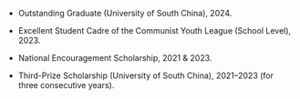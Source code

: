 <!--
 * @Descripttion: 
 * @Author: Yujia Chen
 * @version: 
 * @Date: 2025-09-14 10:44:13
 * @LastEditors: Yujia Chen
 * @LastEditTime: 2025-09-14 11:37:52
 * @FilePath: \doubletwo123.github.io\contents\awards.md
-->

- Outstanding Graduate (University of South China), 2024. 

- Excellent Student Cadre of the Communist Youth League (School Level), 2023.  

- National Encouragement Scholarship, 2021 & 2023.  
- Third-Prize Scholarship (University of South China), 2021–2023 (for three consecutive years).
